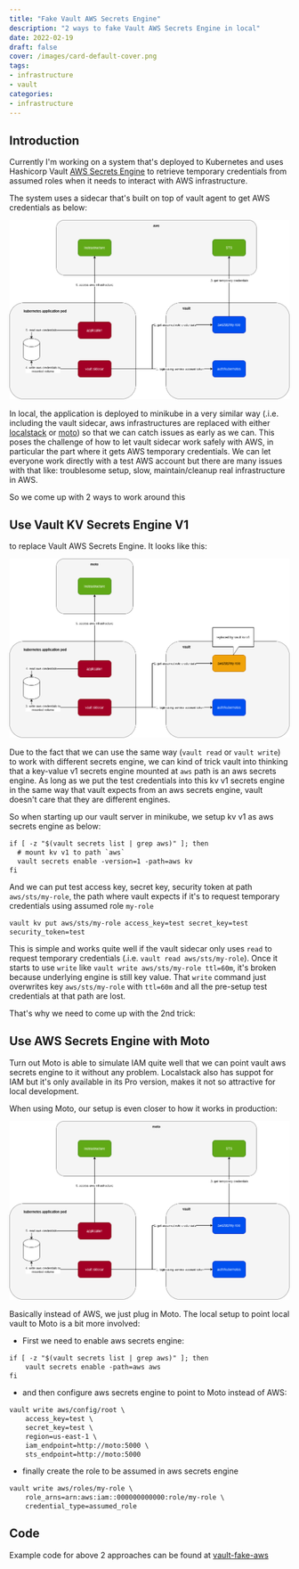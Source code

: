 ```yaml
---
title: "Fake Vault AWS Secrets Engine"
description: "2 ways to fake Vault AWS Secrets Engine in local"
date: 2022-02-19
draft: false
cover: /images/card-default-cover.png
tags:
- infrastructure
- vault
categories:
- infrastructure
---
```


## Introduction

Currently I'm working on a system that's deployed to Kubernetes and uses Hashicorp Vault [AWS Secrets Engine](https://www.vaultproject.io/docs/secrets/aws) to retrieve temporary credentials from assumed roles when it needs to interact with AWS infrastructure.

The system uses a sidecar that's built on top of vault agent to get AWS credentials as below:

![Overview](images/kubernetes-vault.png)

In local, the application is deployed to minikube in a very similar way (.i.e. including the vault sidecar, aws infrastructures are replaced with either [localstack](https://localstack.cloud/) or [moto](http://docs.getmoto.org/en/latest/)) so that we can catch issues as early as we can. This poses the challenge of how to let vault sidecar work safely with AWS, in particular the part where it gets AWS temporary credentials. We can let everyone work directly with a test AWS account but there are many issues with that like: troublesome setup, slow, maintain/cleanup real infrastructure in AWS.

So we come up with 2 ways to work around this

## Use Vault KV Secrets Engine V1

to replace Vault AWS Secrets Engine. It looks like this:

![KV v1](images/vault-kv1.png)

Due to the fact that we can use the same way (`vault read` or `vault write`) to work with different secrets engine, we can kind of trick vault into thinking that a key-value v1 secrets engine mounted at `aws` path is an aws secrets engine. As long as we put the test credentials into this kv v1 secrets engine in the same way that vault expects from an aws secrets engine, vault doesn't care that they are different engines.

So when starting up our vault server in minikube, we setup kv v1 as aws secrets engine as below:

```shell
if [ -z "$(vault secrets list | grep aws)" ]; then
  # mount kv v1 to path `aws`
  vault secrets enable -version=1 -path=aws kv
fi
```

And we can put test access key, secret key, security token at path `aws/sts/my-role`, the path where vault expects if it's to request temporary credentials using assumed role `my-role`

```shell
vault kv put aws/sts/my-role access_key=test secret_key=test security_token=test
```

This is simple and works quite well if the vault sidecar only uses `read` to request temporary credentials (.i.e. `vault read aws/sts/my-role`). Once it starts to use `write` like `vault write aws/sts/my-role ttl=60m`, it's broken because underlying engine is still key value. That `write` command just overwrites key `aws/sts/my-role` with `ttl=60m` and all the pre-setup test credentials at that path are lost.

That's why we need to come up with the 2nd trick:

## Use AWS Secrets Engine with Moto

Turn out Moto is able to simulate IAM quite well that we can point vault aws secrets engine to it without any problem. Localstack also has suppot for IAM but it's only available in its Pro version, makes it not so attractive for local development.

When using Moto, our setup is even closer to how it works in production:

![Moto](images/vault-moto.png)

Basically instead of AWS, we just plug in Moto. The local setup to point local vault to Moto is a bit more involved:

- First we need to enable aws secrets engine:

```shell
if [ -z "$(vault secrets list | grep aws)" ]; then
    vault secrets enable -path=aws aws
fi
```

- and then configure aws secrets engine to point to Moto instead of AWS:

```shell
vault write aws/config/root \
    access_key=test \
    secret_key=test \
    region=us-east-1 \
    iam_endpoint=http://moto:5000 \
    sts_endpoint=http://moto:5000
```

- finally create the role to be assumed in aws secrets engine

```shell
vault write aws/roles/my-role \
    role_arns=arn:aws:iam::000000000000:role/my-role \
    credential_type=assumed_role
```

## Code

Example code for above 2 approaches can be found at [vault-fake-aws](https://github.com/hpcsc/vault-fake-aws)
